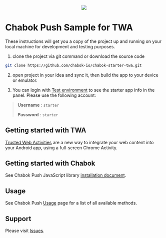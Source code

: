 <p align="center"> 
  <img src="https://github.com/chabok-io/chabok-assets/blob/master/sdk-logo/twa.png">
</p>

# Chabok Push Sample for TWA
These instructions will get you a copy of the project up and running on your local machine for development and testing purposes.

1. clone the project via git command or download the source code

```bash
git clone https://github.com/chabok-io/chabok-starter-twa.git
```

2. open project in your idea and sync it, then build the app to your device or emulator. 

3. You can login with [Test environment](https://sandbox.push.adpdigital.com/login) to see the starter app info in the panel. 
Please use the following account:

> **Username** : `starter` 
>
> **Password** : `starter`


## Getting started with TWA

[Trusted Web Activities](https://codelabs.developers.google.com/codelabs/getting-started-with-twas/index.html#0
) are a new way to integrate your web content into your Android app, using a full-screen Chrome Activity.

## Getting started with Chabok
See Chabok Push JavaScript library [installation document](https://doc.chabok.io/javascript/sdk-setup.html#%DB%B1--%D9%86%D8%B5%D8%A8-%DA%A9%D8%AA%D8%A7%D8%A8%D8%AE%D8%A7%D9%86%D9%87).

## Usage
See Chabok Push [Usage](https://doc.chabok.io/javascript/sdk-setup.html) page for a list of all available methods.

## Support
Please visit [Issues](https://github.com/chabok-io/chabok-starter-twa/issues).
